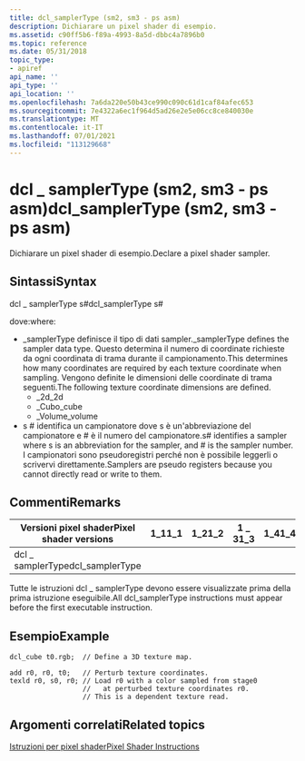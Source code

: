 ```yaml
---
title: dcl_samplerType (sm2, sm3 - ps asm)
description: Dichiarare un pixel shader di esempio.
ms.assetid: c90ff5b6-f89a-4993-8a5d-dbbc4a7896b0
ms.topic: reference
ms.date: 05/31/2018
topic_type:
- apiref
api_name: ''
api_type: ''
api_location: ''
ms.openlocfilehash: 7a6da220e50b43ce990c090c61d1caf84afec653
ms.sourcegitcommit: 7e4322a6ec1f964d5ad26e2e5e06cc8ce840030e
ms.translationtype: MT
ms.contentlocale: it-IT
ms.lasthandoff: 07/01/2021
ms.locfileid: "113129668"
---
```

# <a name="dcl_samplertype-sm2-sm3---ps-asm"></a><span data-ttu-id="e196c-103">dcl \_ samplerType (sm2, sm3 - ps asm)</span><span class="sxs-lookup"><span data-stu-id="e196c-103">dcl\_samplerType (sm2, sm3 - ps asm)</span></span>

<span data-ttu-id="e196c-104">Dichiarare un pixel shader di esempio.</span><span class="sxs-lookup"><span data-stu-id="e196c-104">Declare a pixel shader sampler.</span></span>

## <a name="syntax"></a><span data-ttu-id="e196c-105">Sintassi</span><span class="sxs-lookup"><span data-stu-id="e196c-105">Syntax</span></span>

<span data-ttu-id="e196c-106">dcl \_ samplerType s\#</span><span class="sxs-lookup"><span data-stu-id="e196c-106">dcl\_samplerType s\#</span></span>



 

<span data-ttu-id="e196c-107">dove:</span><span class="sxs-lookup"><span data-stu-id="e196c-107">where:</span></span>

-   <span data-ttu-id="e196c-108">\_samplerType definisce il tipo di dati sampler.</span><span class="sxs-lookup"><span data-stu-id="e196c-108">\_samplerType defines the sampler data type.</span></span> <span data-ttu-id="e196c-109">Questo determina il numero di coordinate richieste da ogni coordinata di trama durante il campionamento.</span><span class="sxs-lookup"><span data-stu-id="e196c-109">This determines how many coordinates are required by each texture coordinate when sampling.</span></span> <span data-ttu-id="e196c-110">Vengono definite le dimensioni delle coordinate di trama seguenti.</span><span class="sxs-lookup"><span data-stu-id="e196c-110">The following texture coordinate dimensions are defined.</span></span>
    -   <span data-ttu-id="e196c-111">\_2d</span><span class="sxs-lookup"><span data-stu-id="e196c-111">\_2d</span></span>
    -   <span data-ttu-id="e196c-112">\_Cubo</span><span class="sxs-lookup"><span data-stu-id="e196c-112">\_cube</span></span>
    -   <span data-ttu-id="e196c-113">\_Volume</span><span class="sxs-lookup"><span data-stu-id="e196c-113">\_volume</span></span>
-   <span data-ttu-id="e196c-114">s \# identifica un campionatore dove s è un'abbreviazione del campionatore e \# è il numero del campionatore.</span><span class="sxs-lookup"><span data-stu-id="e196c-114">s\# identifies a sampler where s is an abbreviation for the sampler, and \# is the sampler number.</span></span> <span data-ttu-id="e196c-115">I campionatori sono pseudoregistri perché non è possibile leggerli o scrivervi direttamente.</span><span class="sxs-lookup"><span data-stu-id="e196c-115">Samplers are pseudo registers because you cannot directly read or write to them.</span></span>

## <a name="remarks"></a><span data-ttu-id="e196c-116">Commenti</span><span class="sxs-lookup"><span data-stu-id="e196c-116">Remarks</span></span>



| <span data-ttu-id="e196c-117">Versioni pixel shader</span><span class="sxs-lookup"><span data-stu-id="e196c-117">Pixel shader versions</span></span> | <span data-ttu-id="e196c-118">1\_1</span><span class="sxs-lookup"><span data-stu-id="e196c-118">1\_1</span></span> | <span data-ttu-id="e196c-119">1\_2</span><span class="sxs-lookup"><span data-stu-id="e196c-119">1\_2</span></span> | <span data-ttu-id="e196c-120">1 \_ 3</span><span class="sxs-lookup"><span data-stu-id="e196c-120">1\_3</span></span> | <span data-ttu-id="e196c-121">1\_4</span><span class="sxs-lookup"><span data-stu-id="e196c-121">1\_4</span></span> | <span data-ttu-id="e196c-122">2 \_ 0</span><span class="sxs-lookup"><span data-stu-id="e196c-122">2\_0</span></span> | <span data-ttu-id="e196c-123">2 \_ x</span><span class="sxs-lookup"><span data-stu-id="e196c-123">2\_x</span></span> | <span data-ttu-id="e196c-124">2 \_ sw</span><span class="sxs-lookup"><span data-stu-id="e196c-124">2\_sw</span></span> | <span data-ttu-id="e196c-125">3 \_ 0</span><span class="sxs-lookup"><span data-stu-id="e196c-125">3\_0</span></span> | <span data-ttu-id="e196c-126">3 \_ sw</span><span class="sxs-lookup"><span data-stu-id="e196c-126">3\_sw</span></span> |
|-----------------------|------|------|------|------|------|------|-------|------|-------|
| <span data-ttu-id="e196c-127">dcl \_ samplerType</span><span class="sxs-lookup"><span data-stu-id="e196c-127">dcl\_samplerType</span></span>      |      |      |      |      | <span data-ttu-id="e196c-128">x</span><span class="sxs-lookup"><span data-stu-id="e196c-128">x</span></span>    | <span data-ttu-id="e196c-129">x</span><span class="sxs-lookup"><span data-stu-id="e196c-129">x</span></span>    | <span data-ttu-id="e196c-130">x</span><span class="sxs-lookup"><span data-stu-id="e196c-130">x</span></span>     | <span data-ttu-id="e196c-131">x</span><span class="sxs-lookup"><span data-stu-id="e196c-131">x</span></span>    | <span data-ttu-id="e196c-132">x</span><span class="sxs-lookup"><span data-stu-id="e196c-132">x</span></span>     |



 

<span data-ttu-id="e196c-133">Tutte le istruzioni dcl \_ samplerType devono essere visualizzate prima della prima istruzione eseguibile.</span><span class="sxs-lookup"><span data-stu-id="e196c-133">All dcl\_samplerType instructions must appear before the first executable instruction.</span></span>

## <a name="example"></a><span data-ttu-id="e196c-134">Esempio</span><span class="sxs-lookup"><span data-stu-id="e196c-134">Example</span></span>


```
dcl_cube t0.rgb;  // Define a 3D texture map.

add r0, r0, t0;   // Perturb texture coordinates. 
texld r0, s0, r0; // Load r0 with a color sampled from stage0
                  //   at perturbed texture coordinates r0.
                  // This is a dependent texture read.
```



## <a name="related-topics"></a><span data-ttu-id="e196c-135">Argomenti correlati</span><span class="sxs-lookup"><span data-stu-id="e196c-135">Related topics</span></span>

<dl> <dt>

[<span data-ttu-id="e196c-136">Istruzioni per pixel shader</span><span class="sxs-lookup"><span data-stu-id="e196c-136">Pixel Shader Instructions</span></span>](dx9-graphics-reference-asm-ps-instructions.md)
</dt> </dl>

 

 




